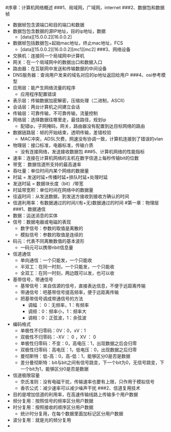 #序章：计算机网络概述
###1、局域网，广域网，internet
###2、数据包和数据帧
+ 数据帧包含源端口和目的端口和数据
+ 数据包包含数据的源IP地址，目的ip地址，数据  
	+ [data][15.0.0.2][16.0.0.2]
+ 数据帧包括数据包+起始mac地址，终止mac地址，FCS
	+ [data][15.0.0.2][16.0.0.2][mc1][mc2]
###3、网络设备
+ 交换机：连接同一个局域网中计算机
+ 网关：在一个局域网中的数据出口和数据入口
+ 路由器：在互联网中发送和传输数据的中间设备
+ DNS服务器：查询用户发来的域名对应的ip地址返回给用户
###4、osi参考模型
+ 应用层：能产生网络流量的程序
	+ 应用程序配置错误
+ 表示层：传输数据加密解密，压缩处理（二进制，ASCII）
+ 会话层：两台计算机之间建立会话
+ 传输层：可靠传输，不可靠传输，流量控制
+ 网络层：选择数据往哪里走，最佳路径，规划ip
	+ 配错ip，子网掩码，网关，路由器没有配置到达目标网络的路由
+ 数据链路层：帧的开始结束，透明传输，差错校验
	+ MAC冲突，ADSL欠费，网速没有协调一致，计算机连接到了错误的vlan
+ 物理层：接口标准，电器标准，传输介质
	+ 没有连接网络，发送接收数据包
###5、计算机网络的性能指标
+ 速率：连接在计算机网络的主机在数字信道上每秒传输bit的位数
+ 带宽： 数据信道所支持的最高速率
+ 吞吐量：单位时间内某个网络的数据量
+ 时延 = 发送时延+传播时延+排队时延+处理时延
+ 发送时延 = 数据块长度（bit）/带宽
+ 时延带宽积：单位时间在网络中的数据量
+ 往返时间：从发送数据，到发送方接收到接收方确认的时间
+ 信道利用率：有数据通过的时间/(有+无)数据通过的时间
#第一章：物理层
###1、数据通信
+ 数据：运送消息的实体
+ 信号：数据电器或电磁的表现
	+ 数字信号：参数的取值是离散的
	+ 模拟信号：参数的取值是连续的
+ 码元：代表不同离散数值的基本波形
	+ 一码元可以携带nbit信息量
+ 信道通信
	+ 单向通信：一个只能发，一个只能收
	+ 半双工：在同一时刻，一个只能发，一个只能收
	+ 全双工：在同一时刻，两边既可以发，也可以收
+ 基带信号，带通信号
	+ 基带信号：来自信源的信号，直接表达信息，不便于远距离传输
	+ 带通信号：吧基带信号提高频率，便于远距离传输 
	+ 把基带信号调成带通信号的方法
		+ 调幅 ： 0：无频率，1：有频率
		+ 调频：0：频率小，1：频率大
		+ 调相：0：正弦波，1：余弦波
+ 编码格式
	+ 单极性不归零码：0V：0，xV：1
	+ 双极性不归零码：-XV ： 0 ，XV ： 0
	+ 单极性归零码：不变：0，高电压：1，出现数据之后会归零
	+ 双极性归零码：高电压：1，低电压：0，出现数据之后归零
	+ 曼彻斯特：低-高：0，高-低：1，能够区分0是否是数据
	+ 差分曼彻斯特：bit与bit之间有信号跳变，下一个bit为0，无信号跳变，下一个bit为1，能够区分0是否是数据
+ 信道极限容量
	+ 奈氏准则：没有电磁干扰，传输速率也要有上限，只作用于模拟信号
	+ 香农公式：减少速率可以减少噪声干扰
###2、信道复用技术
+ 目的是增加信道的利用率，在高速传输线路上传输多个用户数据
+ 频分复用：按照信号的频率区分用户数据
+ 时分复用：按照接收的顺序区分用户数据
	+ 统计时分复用，在每个数据里面加标记区分用户数据
+ 波分复用：就是光的频分复用
+ 